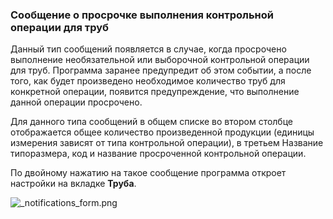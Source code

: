 ﻿
### Сообщение о просрочке выполнения контрольной операции для труб

Данный тип сообщений появляется в случае, когда просрочено выполнение необязательной или выборочной контрольной операции для труб. Программа заранее предупредит об этом событии, а после того, как будет произведено необходимое количество труб для конкретной операции, появится предупреждение, что выполнение данной операции просрочено. 

Для данного типа сообщений в общем списке во втором столбце отображается общее количество произведенной продукции (единицы измерения зависят от типа контрольной операции), в третьем Название типоразмера, код и название просроченной контрольной операции. 

По двойному нажатию на такое сообщение программа откроет настройки на вкладке **Труба**. 

![_notifications_form.png](./images/_notifications_form.png "")

